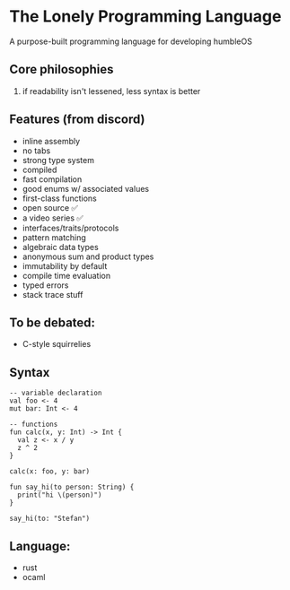# The Lonely Programming Language

A purpose-built programming language for developing humbleOS

## Core philosophies
1. if readability isn't lessened, less syntax is better

## Features (from discord)
- inline assembly
- no tabs
- strong type system
- compiled
- fast compilation
- good enums w/ associated values
- first-class functions
- open source ✅
- a video series ✅
- interfaces/traits/protocols
- pattern matching
- algebraic data types
- anonymous sum and product types
- immutability by default
- compile time evaluation
- typed errors
- stack trace stuff

## To be debated:
- C-style squirrelies

## Syntax

```
-- variable declaration
val foo <- 4
mut bar: Int <- 4

-- functions
fun calc(x, y: Int) -> Int {
  val z <- x / y
  z ^ 2
}

calc(x: foo, y: bar)

fun say_hi(to person: String) {
  print("hi \(person)")
}

say_hi(to: "Stefan")
```

## Language:

- rust
- ocaml
